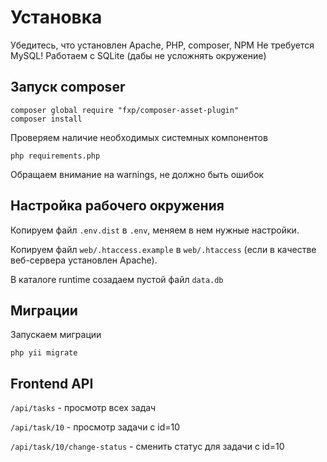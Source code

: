 # Установка
Убедитесь, что установлен Apache, PHP, composer, NPM
Не требуется MySQL! Работаем с SQLite (дабы не усложнять окружение)

## Запуск composer
```
composer global require "fxp/composer-asset-plugin"
composer install
```

Проверяем наличие необходимых системных компонентов
```
php requirements.php
```
Обращаем внимание на warnings, не должно быть ошибок

## Настройка рабочего окружения
Копируем файл `.env.dist` в `.env`, меняем в нем нужные настройки.

Копируем файл `web/.htaccess.example` в `web/.htaccess` (если в качестве веб-сервера установлен Apache).

В каталоге runtime созадаем пустой файл `data.db`

## Миграции
Запускаем миграции
```
php yii migrate
```

## Frontend API

`/api/tasks` - просмотр всех задач

`/api/task/10` - просмотр задачи с id=10

`/api/task/10/change-status` - сменить статус для задачи с id=10